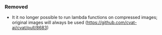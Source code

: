 ### Removed

- It it no longer possible to run lambda functions on compressed images;
  original images will always be used
  (<https://github.com/cvat-ai/cvat/pull/8683>)

